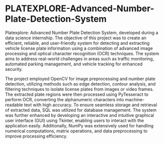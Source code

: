 # PLATEXPLORE-Advanced-Number-Plate-Detection-System
Platexplore: Advanced Number Plate Detection System, developed during a data science internship. The objective of this project was to create an efficient, reliable, and user-friendly system for detecting and extracting vehicle license plate information using a combination of advanced image processing and optical character recognition (OCR) techniques. The system aims to address real-world challenges in areas such as traffic monitoring, automated parking management, and vehicle tracking for enhanced security.

The project employed OpenCV for image preprocessing and number plate detection, utilizing methods such as edge detection, contour analysis, and filtering techniques to isolate license plates from images or video frames. The extracted plate regions were then processed using PyTesseract to perform OCR, converting the alphanumeric characters into machine-readable text with high accuracy. To ensure seamless storage and retrieval of extracted data, SQL was utilized for database management. The system was further enhanced by developing an interactive and intuitive graphical user interface (GUI) using Tkinter, enabling users to interact with the application easily. Additionally, NumPy was extensively used for handling numerical computations, matrix operations, and data preprocessing to improve processing efficiency.
